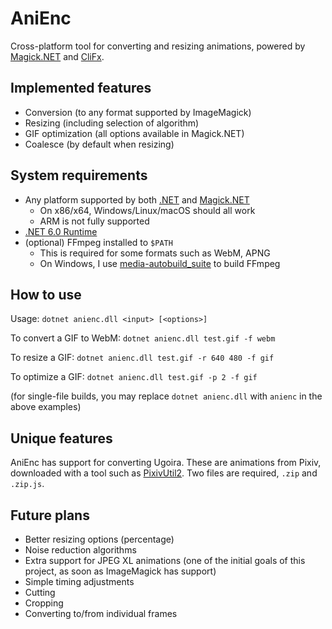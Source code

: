 # AniEnc
Cross-platform tool for converting and resizing animations, powered by [Magick.NET](https://github.com/dlemstra/Magick.NET) and [CliFx](https://github.com/Tyrrrz/CliFx).

## Implemented features

* Conversion (to any format supported by ImageMagick)
* Resizing (including selection of algorithm)
* GIF optimization (all options available in Magick.NET)
* Coalesce (by default when resizing)

## System requirements
* Any platform supported by both [.NET](https://docs.microsoft.com/en-us/dotnet/core/install/) and [Magick.NET](https://github.com/dlemstra/Magick.NET/#supported-platforms)
  - On x86/x64, Windows/Linux/macOS should all work
  - ARM is not fully supported
* [.NET 6.0 Runtime](https://dotnet.microsoft.com/en-us/download/dotnet/6.0)
* (optional) FFmpeg installed to `$PATH` 
  - This is required for some formats such as WebM, APNG
  - On Windows, I use [media-autobuild_suite](https://github.com/m-ab-s/media-autobuild_suite) to build FFmpeg

## How to use
Usage:
`dotnet anienc.dll <input> [<options>]`

To convert a GIF to WebM:
`dotnet anienc.dll test.gif -f webm`

To resize a GIF:
`dotnet anienc.dll test.gif -r 640 480 -f gif`

To optimize a GIF:
`dotnet anienc.dll test.gif -p 2 -f gif`

(for single-file builds, you may replace `dotnet anienc.dll` with `anienc` in the above examples)

## Unique features

AniEnc has support for converting Ugoira. These are animations from Pixiv, downloaded with a tool such as [PixivUtil2](https://github.com/nandaka/PixivUtil2). Two files are required, `.zip` and `.zip.js`.

## Future plans

* Better resizing options (percentage)
* Noise reduction algorithms
* Extra support for JPEG XL animations (one of the initial goals of this project, as soon as ImageMagick has support)
* Simple timing adjustments
* Cutting
* Cropping
* Converting to/from individual frames
